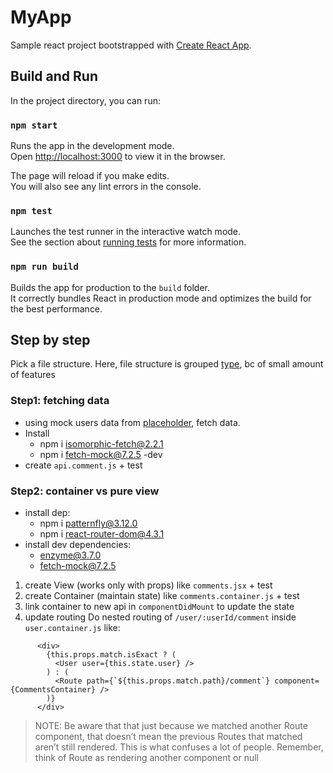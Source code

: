 # MyApp
Sample react project bootstrapped with [Create React App](https://github.com/facebook/create-react-app).

## Build and Run

In the project directory, you can run:

### `npm start`

Runs the app in the development mode.<br>
Open [http://localhost:3000](http://localhost:3000) to view it in the browser.

The page will reload if you make edits.<br>
You will also see any lint errors in the console.

### `npm test`

Launches the test runner in the interactive watch mode.<br>
See the section about [running tests](https://facebook.github.io/create-react-app/docs/running-tests) for more information.

### `npm run build`

Builds the app for production to the `build` folder.<br>
It correctly bundles React in production mode and optimizes the build for the best performance.

## Step by step
Pick a file structure. Here, file structure is grouped [type](https://reactjs.org/docs/faq-structure.html#grouping-by-file-type), bc of small amount of features

### Step1: fetching data
- using mock users data from [placeholder](http://jsonplaceholder.typicode.com/), fetch data.
- Install
  * npm i isomorphic-fetch@2.2.1
  * npm i fetch-mock@7.2.5 -dev
- create `api.comment.js` + test

### Step2: container vs pure view
- install dep:
  * npm i patternfly@3.12.0
  * npm i react-router-dom@4.3.1
- install dev dependencies:
  * enzyme@3.7.0
  * fetch-mock@7.2.5
1. create View (works only with props) like `comments.jsx` + test
2. create Container (maintain state) like `comments.container.js` + test
3. link container to new api in `componentDidMount` to update the state
4. update routing
Do nested routing of `/user/:userId/comment` inside `user.container.js` like:
```
      <div>
        {this.props.match.isExact ? (
          <User user={this.state.user} />
        ) : (
          <Route path={`${this.props.match.path}/comment`} component={CommentsContainer} />
        )}
      </div>
```
> NOTE: Be aware that that just because we matched another Route component,
that doesn’t mean the previous Routes that matched aren’t still rendered.
This is what confuses a lot of people. Remember, think of Route as rendering another component or null



